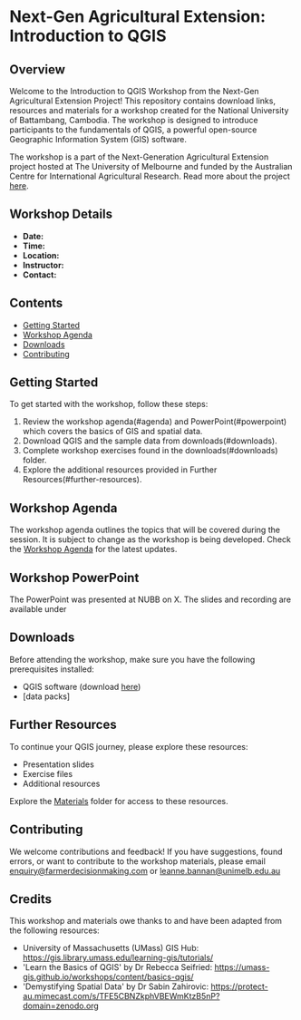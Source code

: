 # Next-Gen Agricultural Extension: Introduction to QGIS

## Overview

Welcome to the Introduction to QGIS Workshop from the Next-Gen Agricultural Extension Project! This repository contains download links, resources and materials for a workshop created for the National University of Battambang, Cambodia. The workshop is designed to introduce participants to the fundamentals of QGIS, a powerful open-source Geographic Information System (GIS) software.

The workshop is a part of the Next-Generation Agricultural Extension project hosted at The University of Melbourne and funded by the Australian Centre for International Agricultural Research. Read more about the project [here](https://farmerdecisionmaking.com/project-2/).

## Workshop Details

- **Date:** 
- **Time:**
- **Location:** 
- **Instructor:** 
- **Contact:** 

## Contents

- [Getting Started](#getting-started)
- [Workshop Agenda](#workshop-agenda)
- [Downloads](#downloads)
- [Contributing](#contributing)

## Getting Started

To get started with the workshop, follow these steps:

1. Review the workshop agenda(#agenda) and PowerPoint(#powerpoint) which covers the basics of GIS and spatial data.
2. Download QGIS and the sample data from downloads(#downloads).
3. Complete workshop exercises found in the downloads(#downloads) folder.
4. Explore the additional resources provided in Further Resources(#further-resources).

## Workshop Agenda

The workshop agenda outlines the topics that will be covered during the session. It is subject to change as the workshop is being developed. Check the [Workshop Agenda](workshop_agenda.md) for the latest updates.

## Workshop PowerPoint
The PowerPoint was presented at NUBB on X. The slides and recording are available under 

## Downloads

Before attending the workshop, make sure you have the following prerequisites installed:

- QGIS software (download [here](https://qgis.org))
- [data packs]

## Further Resources

To continue your QGIS journey, please explore these resources:

- Presentation slides
- Exercise files
- Additional resources

Explore the [Materials](materials) folder for access to these resources.

## Contributing

We welcome contributions and feedback! If you have suggestions, found errors, or want to contribute to the workshop materials, please email enquiry@farmerdecisionmaking.com or leanne.bannan@unimelb.edu.au

## Credits
This workshop and materials owe thanks to and have been adapted from the following resources:

- University of Massachusetts (UMass) GIS Hub: https://gis.library.umass.edu/learning-gis/tutorials/
- 'Learn the Basics of QGIS' by Dr Rebecca Seifried: https://umass-gis.github.io/workshops/content/basics-qgis/
- 'Demystifying Spatial Data' by Dr Sabin Zahirovic: https://protect-au.mimecast.com/s/TFE5CBNZkphVBEWmKtzB5nP?domain=zenodo.org
